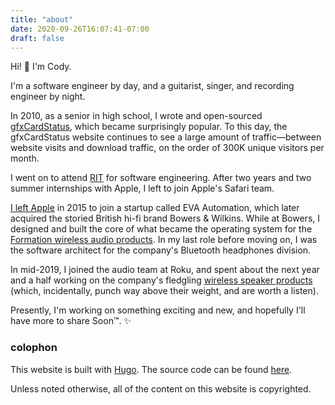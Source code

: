 ```yaml
---
title: "about"
date: 2020-09-26T16:07:41-07:00
draft: false
---
```


Hi! 👋 I'm Cody.

I'm a software engineer by day, and a guitarist, singer, and recording engineer
by night.

In 2010, as a senior in high school, I wrote and open-sourced
[gfxCardStatus][gfxCardStatus], which became surprisingly popular. To this day,
the gfxCardStatus website continues to see a large amount of traffic—between
website visits and download traffic, on the order of 300K unique visitors per
month.

I went on to attend [RIT][rit] for software engineering. After two years and two
summer internships with Apple, I left to join Apple's Safari team.

[I left Apple][adieu] in 2015 to join a startup called EVA Automation, which
later acquired the storied British hi-fi brand Bowers & Wilkins. While at
Bowers, I designed and built the core of what became the operating system for
the [Formation wireless audio products][formation]. In my last role before
moving on, I was the software architect for the company's Bluetooth headphones
division.

In mid-2019, I joined the audio team at Roku, and spent about the next year and
a half working on the company's fledgling [wireless speaker
products][roku-speakers] (which, incidentally, punch way above their weight, and
are worth a listen).

Presently, I'm working on something exciting and new, and hopefully I'll have
more to share Soon™. ✨

### colophon

This website is built with [Hugo][hugo]. The source code can be found
[here][source-code].

Unless noted otherwise, all of the content on this website is copyrighted.

[novel]: https://novel.io
[gfxCardStatus]: https://gfx.io
[rit]: https://www.rit.edu
[adieu]: https://krieger.io/adieu-apple/
[formation]: https://www.bowerswilkins.com/formation
[roku-speakers]: https://www.roku.com/products/audio
[hugo]: https://gohugo.io
[source-code]: https://github.com/codykrieger/krieger.io
